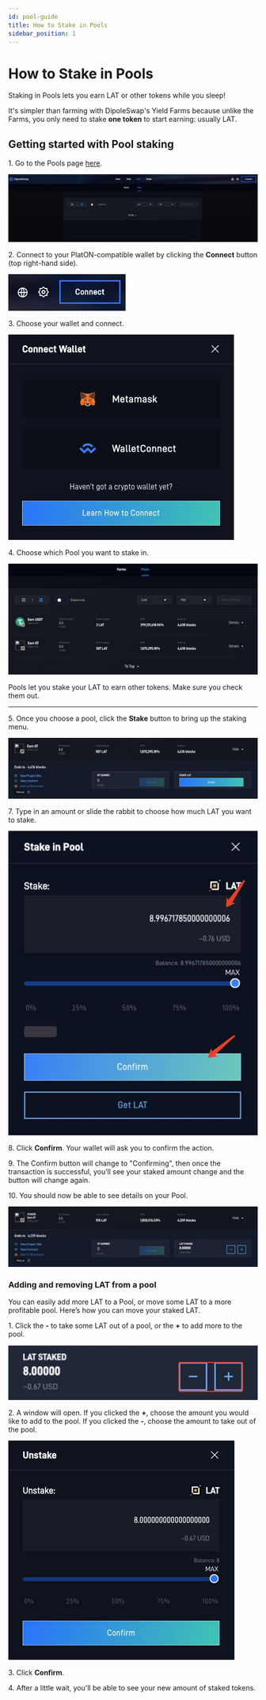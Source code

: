 ```yaml
---
id: pool-guide
title: How to Stake in Pools
sidebar_position: 1
---
```


# How to Stake in Pools

Staking in Pools lets you earn LAT or other tokens while you sleep!

It's simpler than farming with DipoleSwap's Yield Farms because unlike the Farms, you only need to stake **one token** to start earning: usually LAT.

## **Getting started with Pool staking**

1\. Go to the Pools page [here](https://dipoleswap.exchange/pools).

![](../../images/dipoleswap-page.jpg#center)

2\. Connect to your PlatON-compatible wallet by clicking the **Connect** button (top right-hand side).

![](../../images/wallet-connect.jpg#center)

3\. Choose your wallet and connect.

![](../../images/connect-wallet-list.jpg#center)

4\. Choose which Pool you want to stake in.

![](../../images/pool-list.jpg#center)

Pools let you stake your LAT to earn other tokens. Make sure you check them out.

***

5\. Once you choose a pool, click the **Stake** button to bring up the staking menu.

![](../../images/pool-detail.jpg#center)

7\. Type in an amount or slide the rabbit to choose how much LAT you want to stake.

![](../../images/pool-stake-confirm.jpg#center)

8\. Click **Confirm**. Your wallet will ask you to confirm the action.

9\. The Confirm button will change to "Confirming", then once the transaction is successful, you’ll see your staked amount change and the button will change again.

10\. You should now be able to see details on your Pool.

![](../../images/pool-staked-detail.jpg#center)

### **Adding and removing LAT from a pool**

You can easily add more LAT to a Pool, or move some LAT to a more profitable pool. Here’s how you can move your staked LAT.

1\. Click the **-** to take some LAT out of a pool, or the **+** to add more to the pool.

![](../../images/pool-stake-add-or-remove.jpg#center)

2\. A window will open. If you clicked the **+**, choose the amount you would like to add to the pool. If you clicked the **-**, choose the amount to take out of the pool.

![](../../images/pool-unstake-confirm.jpg#center)

3\. Click **Confirm**.

4\. After a little wait, you'll be able to see your new amount of staked tokens.
